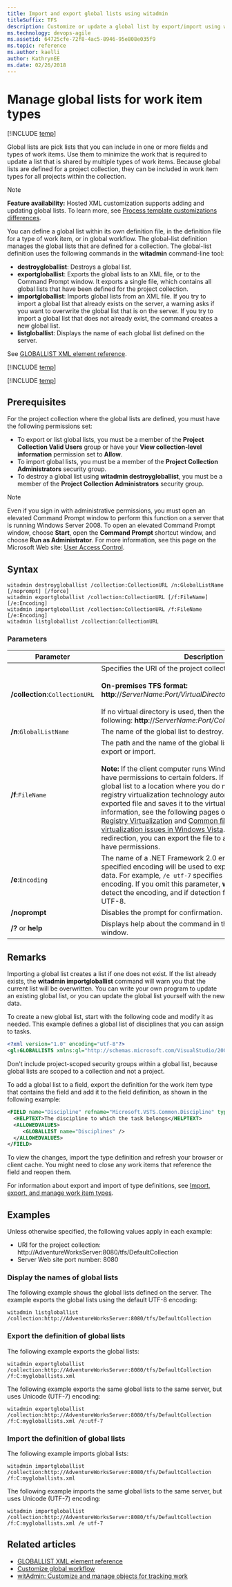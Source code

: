 ```yaml
---
title: Import and export global lists using witadmin
titleSuffix: TFS
description: Customize or update a global list by export/import using witadmin for Team Foundation Server
ms.technology: devops-agile
ms.assetid: 64725cfe-72f8-4ac5-8946-95e808e035f9
ms.topic: reference
ms.author: kaelli
author: KathrynEE
ms.date: 02/26/2018
---
```


# Manage global lists for work item types

[!INCLUDE [temp](../../includes/customization-witadmin-plus-version-header.md)]

Global lists are pick lists that you can include in one or more fields and types of work items. Use them to minimize the work that is required to update a list that is shared by multiple types of work items. Because global lists are defined for a project collection, they can be included in work item types for all projects within the collection.

> [!NOTE]  
> **Feature availability:**&#160;Hosted XML customization supports adding and updating global lists. To learn more, see [Process template customizations differences](../../organizations/settings/work/import-process/differences.md).

You can define a global list within its own definition file, in the definition file for a type of work item, or in global workflow. The global-list definition manages the global lists that are defined for a collection. The global-list definition uses the following commands in the **witadmin** command-line tool:

- **destroygloballist**: Destroys a global list.
- **exportgloballist**: Exports the global lists to an XML file, or to the Command Prompt window. It exports a single file, which contains all global lists that have been defined for the project collection.
- **importgloballist**: Imports global lists from an XML file. If you try to import a global list that already exists on the server, a warning asks if you want to overwrite the global list that is on the server. If you try to import a global list that does not already exist, the command creates a new global list.
- **listgloballist**: Displays the name of each global list defined on the server.

See [GLOBALLIST XML element reference](../xml/define-global-lists.md).

[!INCLUDE [temp](../../includes/witadmin-run-tool.md)]

[!INCLUDE [temp](../../includes/process-editor.md)]

## Prerequisites

For the project collection where the global lists are defined, you must have the following permissions set:

- To export or list global lists, you must be a member of the **Project Collection Valid Users** group or have your **View collection-level information** permission set to **Allow**.
- To import global lists, you must be a member of the **Project Collection Administrators** security group.
- To destroy a global list using **witadmin destroygloballist**, you must be a member of the **Project Collection Administrators** security group.

> [!NOTE]  
> Even if you sign in with administrative permissions, you must open an elevated Command Prompt window to perform this function on a server that is running Windows Server 2008. To open an elevated Command Prompt window, choose **Start**, open the **Command Prompt** shortcut window, and choose **Run as Administrator**. For more information, see this page on the Microsoft Web site: [User Access Control](https://go.microsoft.com/fwlink/?LinkId=111235).

## Syntax

```
witadmin destroygloballist /collection:CollectionURL /n:GlobalListName [/noprompt] [/force]
witadmin exportgloballist /collection:CollectionURL [/f:FileName] [/e:Encoding]
witadmin importgloballist /collection:CollectionURL /f:FileName [/e:Encoding]
witadmin listgloballist /collection:CollectionURL
```

### Parameters

| **Parameter**                   | **Description**                                                                                                                                                                                                                                                                                                                                                                                                                                                                                                                                                                                                                                                                                                                                                                     |
| ------------------------------- | ----------------------------------------------------------------------------------------------------------------------------------------------------------------------------------------------------------------------------------------------------------------------------------------------------------------------------------------------------------------------------------------------------------------------------------------------------------------------------------------------------------------------------------------------------------------------------------------------------------------------------------------------------------------------------------------------------------------------------------------------------------------------------------- |
| **/collection**:`CollectionURL` | Specifies the URI of the project collection. For example:<br /><br /> **On-premises TFS format: http**://_ServerName:Port/VirtualDirectoryName/CollectionName_<br /><br /> If no virtual directory is used, then the format for the URI is the following: **http**://_ServerName:Port/CollectionName_.                                                                                                                                                                                                                                                                                                                                                                                                                                                                              |
| **/n**:`GlobalListName`         | The name of the global list to destroy.                                                                                                                                                                                                                                                                                                                                                                                                                                                                                                                                                                                                                                                                                                                                             |
| **/f**:`FileName`               | The path and the name of the global list XML definition file to export or import.<br /><br />**Note:** If the client computer runs Windows Vista, you might not have permissions to certain folders. If you try to export the global list to a location where you do not have permissions, the registry virtualization technology automatically redirects the exported file and saves it to the virtual store. For more information, see the following pages on the Microsoft Web site: [Registry Virtualization](https://go.microsoft.com/fwlink/?LinkId=92325) and [Common file and registry virtualization issues in Windows Vista](https://go.microsoft.com/fwlink/?LinkId=92323). To avoid this redirection, you can export the file to a location where you have permissions. |
| **/e**:`Encoding`               | The name of a .NET Framework 2.0 encoding format. The specified encoding will be used to export or import the XML data. For example, `/e utf-7` specifies Unicode (UTF-7) encoding. If you omit this parameter, **witadmin** attempts to detect the encoding, and if detection fails, **witadmin** uses UTF-8.                                                                                                                                                                                                                                                                                                                                                                                                                                                                      |
| **/noprompt**                   | Disables the prompt for confirmation.                                                                                                                                                                                                                                                                                                                                                                                                                                                                                                                                                                                                                                                                                                                                               |
| **/?** or **help**              | Displays help about the command in the Command Prompt window.                                                                                                                                                                                                                                                                                                                                                                                                                                                                                                                                                                                                                                                                                                                       |

## Remarks

Importing a global list creates a list if one does not exist. If the list already exists, the **witadmin importgloballist** command will warn you that the current list will be overwritten. You can write your own program to update an existing global list, or you can update the global list yourself with the new data.

To create a new global list, start with the following code and modify it as needed. This example defines a global list of disciplines that you can assign to tasks.

```xml
<?xml version="1.0" encoding="utf-8"?>
<gl:GLOBALLISTS xmlns:gl="http://schemas.microsoft.com/VisualStudio/2005/workitemtracking/globallists"> <GLOBALLIST name="Disciplines"> <LISTITEM value="Architecture" /> <LISTITEM value="Requirements" /> <LISTITEM value="Development" /> <LISTITEM value="Release Management" /> <LISTITEM value="Project Management" /> <LISTITEM value="Test" /> </GLOBALLIST></gl:GLOBALLISTS>
```

Don't include project-scoped security groups within a global list, because global lists are scoped to a collection and not a project.

To add a global list to a field, export the definition for the work item type that contains the field and add it to the field definition, as shown in the following example:

```xml
<FIELD name="Discipline" refname="Microsoft.VSTS.Common.Discipline" type="String">
  <HELPTEXT>The discipline to which the task belongs</HELPTEXT>
  <ALLOWEDVALUES>
     <GLOBALLIST name="Disciplines" />
  </ALLOWEDVALUES>
</FIELD>
```

To view the changes, import the type definition and refresh your browser or client cache. You might need to close any work items that reference the field and reopen them.

For information about export and import of type definitions, see [Import, export, and manage work item types](witadmin-import-export-manage-wits.md).

## Examples

Unless otherwise specified, the following values apply in each example:

- URI for the project collection: http://AdventureWorksServer:8080/tfs/DefaultCollection
- Server Web site port number: 8080

### Display the names of global lists

The following example shows the global lists defined on the server. The example exports the global lists using the default UTF-8 encoding:

```
witadmin listgloballist /collection:http://AdventureWorksServer:8080/tfs/DefaultCollection
```

### Export the definition of global lists

The following example exports the global lists:

```
witadmin exportgloballist /collection:http://AdventureWorksServer:8080/tfs/DefaultCollection /f:C:mygloballists.xml
```

The following example exports the same global lists to the same server, but uses Unicode (UTF-7) encoding:

```
witadmin exportgloballist /collection:http://AdventureWorksServer:8080/tfs/DefaultCollection /f:C:mygloballists.xml /e:utf-7
```

### Import the definition of global lists

The following example imports global lists:

```
witadmin importgloballist /collection:http://AdventureWorksServer:8080/tfs/DefaultCollection /f:C:mygloballists.xml
```

The following example imports the same global lists to the same server, but uses Unicode (UTF-7) encoding:

```
witadmin importgloballist /collection:http://AdventureWorksServer:8080/tfs/DefaultCollection /f:C:mygloballists.xml /e utf-7
```

## Related articles

- [GLOBALLIST XML element reference](../xml/define-global-lists.md)
- [Customize global workflow](../xml/global-workflow-xml-element-reference.md)
- [witAdmin: Customize and manage objects for tracking work](witadmin-customize-and-manage-objects-for-tracking-work.md)
